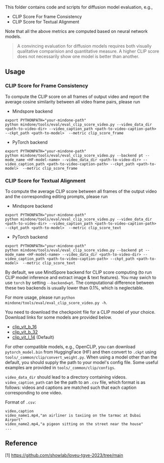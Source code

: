 
This folder contains code and scripts for diffusion model evaluation, e.g.,

- CLIP Score For frame Consistency
- CLIP Score for Textual Alignment


Note that all the above metrics are computed based on neural network models.

> A convincing evaluation for diffusion models requires both visually qualitative comparision and quantitative measure. A higher CLIP score does not necessarily show one model is better than another.

## Usage

### CLIP Score for Frame Consistency

To compute the CLIP score on all frames of output video and report the average cosine similarity between all video frame pairs, please run

- Mindspore backend
```
export PYTHONPATH="your-mindone-path"
python mindone/tools/eval/eval_clip_score_video.py --video_data_dir <path-to-video-dir> --video_caption_path <path-to-video-caption-path> --ckpt_path <path-to-model>  --metric clip_score_frame
```
- PyTorch backend
```
export PYTHONPATH="your-mindone-path"
python mindone/tools/eval/eval_clip_score_video.py --backend pt --mode_name <HF-model-name> --video_data_dir <path-to-video-dir> --video_caption_path <path-to-video-caption-path> --ckpt_path <path-to-model>  --metric clip_score_frame
```

### CLIP Score for Textual Alignment

To compute the average CLIP score between all frames of the output video and the corresponding editing prompts, please run

- Mindspore backend
```
export PYTHONPATH="your-mindone-path"
python mindone/tools/eval/eval_clip_score_video.py --video_data_dir <path-to-video-dir> --video_caption_path <path-to-video-caption-path> --ckpt_path <path-to-model>  --metric clip_score_text
```
- PyTorch backend
```
export PYTHONPATH="your-mindone-path"
python mindone/tools/eval/eval_clip_score_video.py --backend pt --mode_name <HF-model-name> --video_data_dir <path-to-video-dir> --video_caption_path <path-to-video-caption-path> --ckpt_path <path-to-model>  --metric clip_score_text
```


By default, we use MindSpore backend for CLIP score computing (to run CLIP model inference and extract image & text features). You may swich to use `torch` by setting `--backend=pt`. The computational difference between these two backends is usually lower than 0.1%, which is neglectable.

For more usage, please run `python mindone/tools/eval/eval_clip_score_video.py -h`.

You need to download the checkpoint file for a CLIP model of your choice. Download links for some models are provided below.

- [clip_vit_b_16](https://ascend-repo-modelzoo.obs.cn-east-2.myhuaweicloud.com/MindFormers/clip/clip_vit_b_16.ckpt)
- [clip_vit_b_32](https://ascend-repo-modelzoo.obs.cn-east-2.myhuaweicloud.com/XFormer_for_mindspore/clip/clip_vit_b_32.ckpt)
- [clip_vit_l_14](https://ascend-repo-modelzoo.obs.cn-east-2.myhuaweicloud.com/MindFormers/clip/clip_vit_l_14.ckpt) (Default)

For other compatible models, e.g., OpenCLIP, you can download `pytorch_model.bin` from HuggingFace (HF) and then convert to `.ckpt` using `tools/_common/clip/convert_weight.py`. When using a model other than the default, you should supply the path to your model's config file. Some useful examples are provided in `tools/_common/clip/configs`.

`video_data_dir` should lead to a directory containing videos. `video_caption_path` can be the path to an `.csv` file, which format is as follows: videos and captions are matched such that each caption corresponding to one video.

Format of `.csv`:
```
video,caption
video_name1.mp4,"an airliner is taxiing on the tarmac at Dubai Airport"
video_name2.mp4,"a pigeon sitting on the street near the house"
...
```



## Reference

[1] https://github.com/showlab/loveu-tgve-2023/tree/main
